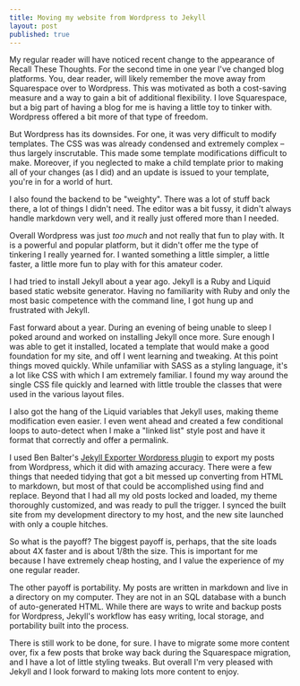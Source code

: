 ```yaml
---
title: Moving my website from Wordpress to Jekyll
layout: post
published: true
---
```

My regular reader will have noticed recent change to the appearance of Recall These Thoughts. For the second time in one year I've changed blog platforms. You, dear reader, will likely remember the move away from Squarespace over to Wordpress. This was motivated as both a cost-saving measure and a way to gain a bit of additional flexibility. I love Squarespace, but a big part of having a blog for me is having a little toy to tinker with. Wordpress offered a bit more of that type of freedom.  

But Wordpress has its downsides. For one, it was very difficult to modify templates. The CSS was was already condensed and extremely complex – thus largely inscrutable. This made some template modifications difficult to make. Moreover, if you neglected to make a child template prior to making all of your changes (as I did) and an update is issued to your template, you're in for a world of hurt.

I also found the backend to be "weighty". There was a lot of stuff back there, a lot of things I didn't need. The editor was a bit fussy, it didn't always handle markdown very well, and it really just offered more than I needed.

Overall Wordpress was just *too much* and not really that fun to play with. It is a powerful and popular platform, but it didn't offer me the type of tinkering I really yearned for. I wanted something a little simpler, a little faster, a little more fun to play with for this amateur coder.

I had tried to install Jekyll about a year ago. Jekyll is a Ruby and Liquid based static website generator. Having no familiarity with Ruby and only the most basic competence with the command line, I got hung up and frustrated with Jekyll.

Fast forward about a year. During an evening of being unable to sleep I poked around and worked on installing Jekyll once more. Sure enough I was able to get it installed, located a template that would make a good foundation for my site, and off I went learning and tweaking. At this point things moved quickly. While unfamiliar with SASS as a styling language, it's a lot like CSS with which I am extremely familiar. I found my way around the single CSS file quickly and learned with little trouble the classes that were used in the various layout files.

I also got the hang of the Liquid variables that Jekyll uses, making theme modification even easier. I even went ahead and created a few conditional loops to auto-detect when I make a "linked list" style post and have it format that correctly and offer a permalink.

I used Ben Balter's [Jekyll Exporter Wordpress plugin](https://wordpress.org/plugins/jekyll-exporter/) to export my posts from Wordpress, which it did with amazing accuracy. There were a few things that needed tidying that got a bit messed up converting from HTML to markdown, but most of that could be accomplished using find and replace. Beyond that I had all my old posts locked and loaded, my theme thoroughly customized, and was ready to pull the trigger. I synced the built site from my development directory to my host, and the new site launched with only a couple hitches.

So what is the payoff? The biggest payoff is, perhaps, that the site loads about 4X faster and is about 1/8th the size. This is important for me because I have extremely cheap hosting, and I value the experience of my one regular reader.

The other payoff is portability. My posts are written in markdown and live in a directory on my computer. They are not in an SQL database with a bunch of auto-generated HTML. While there are ways to write and backup posts for Wordpress, Jekyll's workflow has easy writing, local storage, and portability built into the process.

There is still work to be done, for sure. I have to migrate some more content over, fix a few posts that broke way back during the Squarespace migration, and I have a lot of little styling tweaks. But overall I'm very pleased with Jekyll and I look forward to making lots more content to enjoy.
